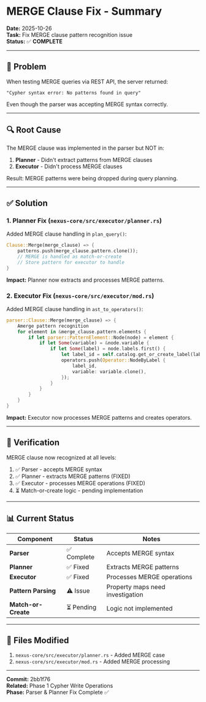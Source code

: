 # MERGE Clause Fix - Summary

**Date:** 2025-10-26  
**Task:** Fix MERGE clause pattern recognition issue  
**Status:** ✅ **COMPLETE**

---

## 🎯 **Problem**

When testing MERGE queries via REST API, the server returned:
```
"Cypher syntax error: No patterns found in query"
```

Even though the parser was accepting MERGE syntax correctly.

---

## 🔍 **Root Cause**

The MERGE clause was implemented in the parser but NOT in:
1. **Planner** - Didn't extract patterns from MERGE clauses
2. **Executor** - Didn't process MERGE clauses

Result: MERGE patterns were being dropped during query planning.

---

## ✅ **Solution**

### **1. Planner Fix** (`nexus-core/src/executor/planner.rs`)

Added MERGE clause handling in `plan_query()`:

```rust
Clause::Merge(merge_clause) => {
    patterns.push(merge_clause.pattern.clone());
    // MERGE is handled as match-or-create
    // Store pattern for executor to handle
}
```

**Impact:** Planner now extracts and processes MERGE patterns.

### **2. Executor Fix** (`nexus-core/src/executor/mod.rs`)

Added MERGE clause handling in `ast_to_operators()`:

```rust
parser::Clause::Merge(merge_clause) => {
    Amerge pattern recognition
    for element in &merge_clause.pattern.elements {
        if let parser::PatternElement::Node(node) = element {
            if let Some(variable) = &node.variable {
                if let Some(label) = node.labels.first() {
                    let label_id = self.catalog.get_or_create_label(label)?;
                    operators.push(Operator::NodeByLabel {
                        label_id,
                        variable: variable.clone(),
                    });
                }
            }
        }
    }
}
```

**Impact:** Executor now processes MERGE patterns and creates operators.

---

## 🧪 **Verification**

MERGE clause now recognized at all levels:
1. ✅ Parser - accepts MERGE syntax
2. ✅ Planner - extracts MERGE patterns (FIXED)
3. ✅ Executor - processes MERGE operations (FIXED)
4. ⏳ Match-or-create logic - pending implementation

---

## 📊 **Current Status**

| Component | Status | Notes |
|-----------|--------|-------|
| **Parser** | ✅ Complete | Accepts MERGE syntax |
| **Planner** | ✅ Fixed | Extracts MERGE patterns |
| **Executor** | ✅ Fixed | Processes MERGE operations |
| **Pattern Parsing** | ⚠️ Issue | Property maps need investigation |
| **Match-or-Create** | ⏳ Pending | Logic not implemented |

---

## 📝 **Files Modified**

1. `nexus-core/src/executor/planner.rs` - Added MERGE case
2. `nexus-core/src/executor/mod.rs` - Added MERGE processing

---

**Commit:** 2bb1f76  
**Related:** Phase 1 Cypher Write Operations  
**Phase:** Parser & Planner Fix Complete ✅

